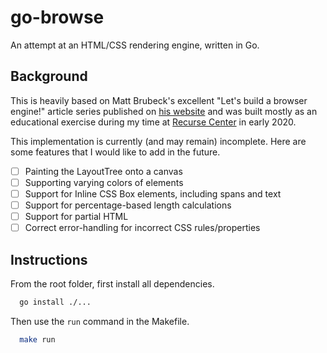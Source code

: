 # go-browse

An attempt at an HTML/CSS rendering engine, written in Go.

## Background

This is heavily based on Matt Brubeck's excellent "Let's build a browser engine!" article series published on [his website](https://limpet.net/mbrubeck/2014/08/08/toy-layout-engine-1.html) and was built mostly as an educational exercise during my time at [Recurse Center](http://recurse.com/) in early 2020.

This implementation is currently (and may remain) incomplete. Here are some features that I would like to add in the future.

- [ ] Painting the LayoutTree onto a canvas
- [ ] Supporting varying colors of elements
- [ ] Support for Inline CSS Box elements, including spans and text
- [ ] Support for percentage-based length calculations
- [ ] Support for partial HTML
- [ ] Correct error-handling for incorrect CSS rules/properties

## Instructions

From the root folder, first install all dependencies.

```bash
  go install ./...
```

Then use the `run` command in the Makefile.

```bash
  make run
```

